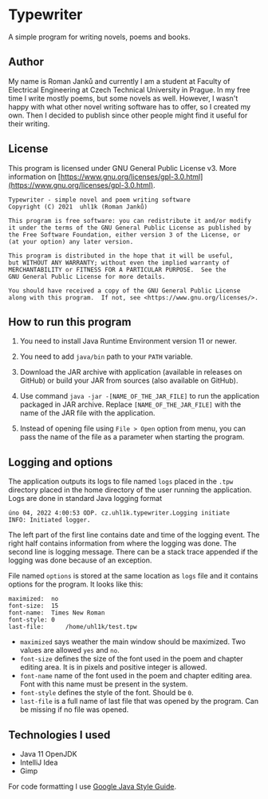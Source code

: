 # Typewriter

A simple program for writing novels, poems and books.

## Author

My name is Roman Janků and currently I am a student at Faculty of Electrical Engineering at
Czech Technical University in Prague. In my free time I write mostly poems, but some novels as 
well. However, I wasn't happy with what other novel writing software has to offer, so I created 
my own. Then I decided to publish since other people might find it useful for their writing.

## License

This program is licensed under GNU General Public License v3. More information on 
[https://www.gnu.org/licenses/gpl-3.0.html](https://www.gnu.org/licenses/gpl-3.0.html).

    Typewriter - simple novel and poem writing software
    Copyright (C) 2021  uhl1k (Roman Janků)

    This program is free software: you can redistribute it and/or modify
    it under the terms of the GNU General Public License as published by
    the Free Software Foundation, either version 3 of the License, or
    (at your option) any later version.

    This program is distributed in the hope that it will be useful,
    but WITHOUT ANY WARRANTY; without even the implied warranty of
    MERCHANTABILITY or FITNESS FOR A PARTICULAR PURPOSE.  See the
    GNU General Public License for more details.

    You should have received a copy of the GNU General Public License
    along with this program.  If not, see <https://www.gnu.org/licenses/>.

## How to run this program

1. You need to install Java Runtime Environment version 11 or newer.

2. You need to add `java/bin` path to your `PATH` variable.

3. Download the JAR archive with application (available in releases on GitHub) or build your JAR
   from sources (also available on GitHub).

4. Use command `java -jar -[NAME_OF_THE_JAR_FILE]` to run the application packaged in JAR archive.
   Replace `[NAME_OF_THE_JAR_FILE]` with the name of the JAR file with the application.
5. Instead of opening file using ``File > Open`` option from menu, you can pass the name of the file as a parameter when starting the program.

## Logging and options

The application outputs its logs to file named ``logs`` placed in the ``.tpw`` directory placed in 
the home directory of the user running the application. Logs are done in standard Java logging format

    úno 04, 2022 4:00:53 ODP. cz.uhl1k.typewriter.Logging initiate 
    INFO: Initiated logger.

The left part of the first line contains date and time of the logging event. The right half contains
information from where the logging was done. The second line is logging message. There can be a 
stack trace appended if the logging was done because of an exception.

File named ``options`` is stored at the same location as ``logs`` file and it contains options
for the program. It looks like this:

    maximized:	no
    font-size:	15
    font-name:	Times New Roman
    font-style:	0
    last-file:      /home/uhl1k/test.tpw

* ``maximized`` says weather the main window should be maximized. Two values are allowed ``yes`` 
  and ``no``.
* ``font-size`` defines the size of the font used in the poem and chapter editing area. It is in 
  pixels and positive integer is allowed.
* ``font-name`` name of the font used in the poem and chapter editing area. Font with this name 
  must be present in the system.
* ``font-style`` defines the style of the font. Should be ``0``.
* ``last-file`` is a full name of last file that was opened by the program. Can be missing if no file was opened.
 
## Technologies I used

- Java 11 OpenJDK
- IntelliJ Idea
- Gimp

For code formatting I use [Google Java Style Guide](https://google.github.io/styleguide/javaguide.html).